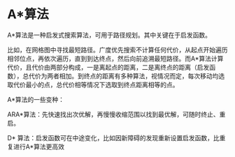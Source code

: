 # A*算法

A*算法是一种启发式搜索算法，可用于路径规划。其中关键在于启发函数。

比如，在网格图中寻找最短路径。广度优先搜索不计算任何代价，从起点开始遍历相邻位点，再依次遍历，直到到达终点，然后向前追溯最短路径。而A*算法计算代价，且代价由两部分构成，一是离起点的距离，二是离终点的距离（启发函数），总代价为两者相加。到终点的距离有多种算法，视情况而定，每次移动均选取代价最小的点，总代价相等情况下选取到终点距离相等的点。

A*算法的一些变种：

ARA*算法：先快速找出次优解，再慢慢收缩范围以找到最优解，可随时终止、重启。

D* 算法：启发函数可在中途变化，比如因新障碍的发现重新设置启发函数，比重复进行A*算法更高效